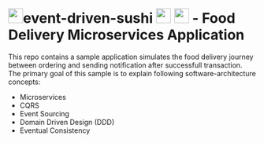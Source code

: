 # <img src="https://icons-for-free.com/iconfiles/png/512/sushi-1320568027512378083.png" width="30" height="30">event-driven-sushi <img src="https://cdn.iconscout.com/icon/premium/png-512-thumb/notification-165-723675.png" width="30"> <img src="https://icon-library.com/images/delivery-icon-png/delivery-icon-png-29.jpg" width="30"> - Food Delivery Microservices Application
This repo contains a sample application simulates the food delivery journey between ordering and sending notification after successfull transaction. The primary goal of this sample is to explain following software-architecture concepts:  
* Microservices  
* CQRS  
* Event Sourcing  
* Domain Driven Design (DDD)  
* Eventual Consistency  
